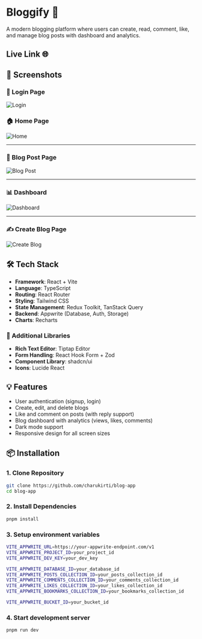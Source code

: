 # Bloggify 📝

A modern blogging platform where users can create, read, comment, like, and manage blog posts with dashboard and analytics.

## Live Link 🌐

## 📸 Screenshots

### 🔐 Login Page

![Login](./screenshots/login.png)

### 🏠 Home Page

![Home](./screenshots/home.png)

---

### 📝 Blog Post Page

![Blog Post](./screenshots/blog-post.png)

---

### 📊 Dashboard

![Dashboard](./screenshots/dashboard.png)

---

### ✍️ Create Blog Page

![Create Blog](./screenshots/create-blog.png)

## 🛠️ Tech Stack

- **Framework**: React + Vite
- **Language**: TypeScript
- **Routing**: React Router
- **Styling**: Tailwind CSS
- **State Management**: Redux Toolkit, TanStack Query
- **Backend**: Appwrite (Database, Auth, Storage)
- **Charts**: Recharts

### 🧰 Additional Libraries

- **Rich Text Editor**: Tiptap Editor
- **Form Handling**: React Hook Form + Zod
- **Component Library**: shadcn/ui
- **Icons**: Lucide React

## 💡 Features

- User authentication (signup, login)
- Create, edit, and delete blogs
- Like and comment on posts (with reply support)
- Blog dashboard with analytics (views, likes, comments)
- Dark mode support
- Responsive design for all screen sizes

## 📦 Installation

### 1. Clone Repository

```bash
git clone https://github.com/charukirti/blog-app
cd blog-app
```

### 2. Install Dependencies

```bash
pnpm install
```

### 3. Setup environment variables

```bash
VITE_APPWRITE_URL=https://your-appwrite-endpoint.com/v1
VITE_APPWRITE_PROJECT_ID=your_project_id
VITE_APPWRITE_DEV_KEY=your_dev_key

VITE_APPWRITE_DATABASE_ID=your_database_id
VITE_APPWRITE_POSTS_COLLECTION_ID=your_posts_collection_id
VITE_APPWRITE_COMMENTS_COLLECTION_ID=your_comments_collection_id
VITE_APPWRITE_LIKES_COLLECTION_ID=your_likes_collection_id
VITE_APPWRITE_BOOKMARKS_COLLECTION_ID=your_bookmarks_collection_id

VITE_APPWRITE_BUCKET_ID=your_bucket_id
```

### 4. Start development server

```bash
pnpm run dev
```
